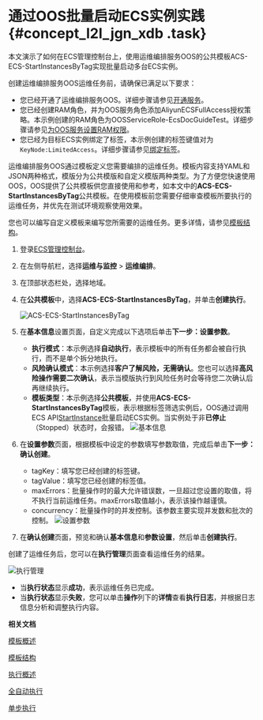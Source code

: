 # 通过OOS批量启动ECS实例实践 {#concept_l2l_jgn_xdb .task}

本文演示了如何在ECS管理控制台上，使用运维编排服务OOS的公共模板ACS-ECS-StartInstancesByTag实现批量启动多台ECS实例。

创建运维编排服务OOS运维任务前，请确保已满足以下要求：

-   您已经开通了运维编排服务OOS。详细步骤请参见[开通服务](https://help.aliyun.com/document_detail/123459.htm)。
-   您已经创建RAM角色，并为OOS服务角色添加AliyunECSFullAccess授权策略。本示例创建的RAM角色为OOSServiceRole-EcsDocGuideTest。详细步骤请参见[为OOS服务设置RAM权限](https://help.aliyun.com/document_detail/120810.htm)。
-   您已经为目标ECS实例绑定了标签，本示例创建的标签键值对为`KeyNode:LimitedAccess`。详细步骤请参见[绑定标签](../cn.zh-CN/标签与资源/标签/绑定标签.md#)。

运维编排服务OOS通过模板定义您需要编排的运维任务。模板内容支持YAML和JSON两种格式，模版分为公共模版和自定义模版两种类型。为了方便您快速使用OOS，OOS提供了公共模板供您直接使用和参考，如本文中的**ACS-ECS-StartInstancesByTag**公共模板。在使用模板前您需要仔细审查模板所要执行的运维任务，并优先在测试环境观察使用效果。

您也可以编写自定义模板来编写您所需要的运维任务。更多详情，请参见[模板结构](https://help.aliyun.com/document_detail/120665.htm)。

1.  登录[ECS管理控制台](https://ecs.console.aliyun.com)。
2.  在左侧导航栏，选择**运维与监控** \> **运维编排**。
3.  在顶部状态栏处，选择地域。
4.  在**公共模板**中，选择**ACS-ECS-StartInstancesByTag**，并单击**创建执行**。 

    ![ACS-ECS-StartInstancesByTag](http://static-aliyun-doc.oss-cn-hangzhou.aliyuncs.com/assets/img/947877/156523235751707_zh-CN.png)

5.  在**基本信息**设置页面，自定义完成以下选项后单击**下一步：设置参数**。 

    -   **执行模式**：本示例选择**自动执行**，表示模板中的所有任务都会被自行执行，而不是单个拆分地执行。
    -   **风险确认模式**：本示例选择**客户了解风险，无需确认**。您也可以选择**高风险操作需要二次确认**，表示当模版执行到风险任务时会等待您二次确认后再继续执行。
    -   **模板类型**：本示例选择**公共模板**，并使用**ACS-ECS-StartInstancesByTag**模板，表示根据标签筛选实例后，OOS通过调用ECS API[StartInstance](../cn.zh-CN/API参考/实例/StartInstance.md#)批量启动ECS实例。当实例处于非**已停止**（Stopped）状态时，会报错。
    ![基本信息](http://static-aliyun-doc.oss-cn-hangzhou.aliyuncs.com/assets/img/947877/156523235851728_zh-CN.png)

6.  在**设置参数**页面，根据模板中设定的参数填写参数取值，完成后单击**下一步：确认创建**。 

    -   tagKey：填写您已经创建的标签键。
    -   tagValue：填写您已经创建的标签值。
    -   maxErrors：批量操作时的最大允许错误数，一旦超过您设置的取值，将不执行当前运维任务。maxErrors取值越小，表示该操作越谨慎。
    -   concurrency：批量操作时的并发控制。该参数主要实现并发数和批次的控制。
    ![设置参数](http://static-aliyun-doc.oss-cn-hangzhou.aliyuncs.com/assets/img/947877/156523235851744_zh-CN.png)

7.  在**确认创建**页面，预览和确认**基本信息**和**参数设置**，然后单击**创建执行**。

创建了运维任务后，您可以在**执行管理**页面查看运维任务的结果。

![执行管理](http://static-aliyun-doc.oss-cn-hangzhou.aliyuncs.com/assets/img/947877/156523235851768_zh-CN.png)

-   当**执行状态**显示**成功**，表示运维任务已完成。
-   当**执行状态**显示**失败**，您可以单击**操作**列下的**详情**查看**执行日志**，并根据日志信息分析和调整执行内容。

**相关文档**  


[模板概述](https://help.aliyun.com/document_detail/121329.htm)

[模板结构](https://help.aliyun.com/document_detail/120665.htm)

[执行概述](https://help.aliyun.com/document_detail/121317.htm)

[全自动执行](https://help.aliyun.com/document_detail/120701.htm)

[单步执行](https://help.aliyun.com/document_detail/120718.htm)

